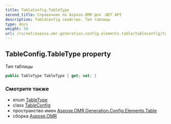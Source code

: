 ```yaml
---
title: TableConfig.TableType
second_title: Справочник по Aspose.OMR для .NET API
description: TableConfig свойство. Тип таблицы
type: docs
weight: 50
url: /ru/net/aspose.omr.generation.config.elements.table/tableconfig/tabletype/
---
```

## TableConfig.TableType property

Тип таблицы

```csharp
public TableType TableType { get; set; }
```

### Смотрите также

* enum [TableType](../../../aspose.omr.generation.config.enums/tabletype/)
* class [TableConfig](../)
* пространство имен [Aspose.OMR.Generation.Config.Elements.Table](../../tableconfig/)
* сборка [Aspose.OMR](../../../)



